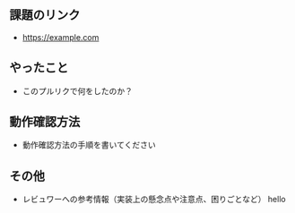 ## 課題のリンク

* https://example.com

## やったこと

* このプルリクで何をしたのか？


## 動作確認方法

* 動作確認方法の手順を書いてください

## その他

* レビュワーへの参考情報（実装上の懸念点や注意点、困りごとなど）
hello